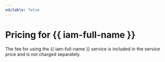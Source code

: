 ```yaml
---
editable: false
---
```

# Pricing for {{ iam-full-name }}

The fee for using the {{ iam-full-name }} service is included in the service price and is not charged separately.

